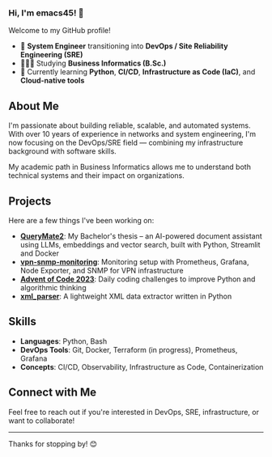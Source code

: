 <!--
### Hi, I'm emacs45!👋


**emacs45/emacs45** is a ✨ _special_ ✨ repository because its `README.md` (this file) appears on your GitHub profile.

Here are some ideas to get you started:

-->
### Hi, I'm emacs45! 👋

Welcome to my GitHub profile!

- 🔧 **System Engineer** transitioning into **DevOps / Site Reliability Engineering (SRE)**
- 👨🏻‍🎓 Studying **Business Informatics (B.Sc.)**
- 🌱 Currently learning **Python**, **CI/CD**, **Infrastructure as Code (IaC)**, and **Cloud-native tools**

## About Me

I'm passionate about building reliable, scalable, and automated systems.  
With over 10 years of experience in networks and system engineering, I'm now focusing on the DevOps/SRE field — combining my infrastructure background with software skills.

My academic path in Business Informatics allows me to understand both technical systems and their impact on organizations.

## Projects

Here are a few things I've been working on:

- [**QueryMate2**](https://github.com/emacs45/QueryMate2): My Bachelor's thesis – an AI-powered document assistant using LLMs, embeddings and vector search, built with Python, Streamlit and Docker
- [**vpn-snmp-monitoring**](https://github.com/emacs45/vpn-snmp-monitoring): Monitoring setup with Prometheus, Grafana, Node Exporter, and SNMP for VPN infrastructure
- [**Advent of Code 2023**](https://github.com/emacs45/advent_of_code_2023): Daily coding challenges to improve Python and algorithmic thinking
- [**xml_parser**](https://github.com/emacs45/xml_parser): A lightweight XML data extractor written in Python

## Skills

- **Languages**: Python, Bash
- **DevOps Tools**: Git, Docker, Terraform (in progress), Prometheus, Grafana
- **Concepts**: CI/CD, Observability, Infrastructure as Code, Containerization


## Connect with Me

Feel free to reach out if you're interested in DevOps, SRE, infrastructure, or want to collaborate!

---

Thanks for stopping by! 😊

